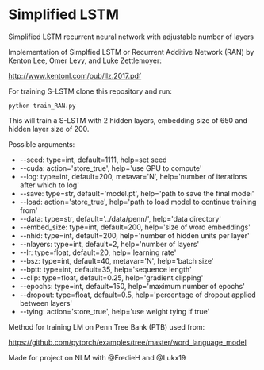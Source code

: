 # Simplified LSTM
Simplified LSTM recurrent neural network with adjustable number of layers

Implementation of Simplfied LSTM or Recurrent Additive Network (RAN) by Kenton Lee, Omer Levy, and Luke Zettlemoyer:

http://www.kentonl.com/pub/llz.2017.pdf

For training S-LSTM clone this repository and run:

```
python train_RAN.py
```
This will train a S-LSTM with 2 hidden layers, embedding size of 650 and hidden layer size of 200.

Possible arguments:

- --seed: type=int, default=1111, help=set seed
- --cuda: action='store_true', help='use GPU to compute'
- --log: type=int, default=200, metavar='N', help='number of iterations after which to log'
- --save: type=str,  default='model.pt', help='path to save the final model'
- --load: action='store_true', help='path to load model to continue training from'
- --data: type=str, default='../data/penn/', help='data directory'
- --embed_size: type=int, default=200, help='size of word embeddings'
- --nhid: type=int, default=200, help='number of hidden units per layer'
- --nlayers: type=int, default=2, help='number of layers'
- --lr: type=float, default=20, help='learning rate'
- --bsz: type=int, default=40, metavar='N', help='batch size'
- --bptt: type=int, default=35, help='sequence length'
- --clip: type=float, default=0.25, help='gradient clipping'
- --epochs: type=int, default=150, help='maximum number of epochs'
- --dropout: type=float, default=0.5, help='percentage of dropout applied between layers'
- --tying: action='store_true', help='use weight tying if true'

Method for training LM on Penn Tree Bank (PTB) used from:

https://github.com/pytorch/examples/tree/master/word_language_model

Made for project on NLM with @FredieH and @Lukx19
